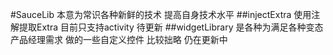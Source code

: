 #SauceLib 
本意为常识各种新鲜的技术 提高自身技术水平
##injectExtra 
使用注解提取Extra 目前只支持activity 待更新
##widgetLibrary 
是各种为满足各种变态产品经理需求 做的一些自定义控件 
比较拙略  仍在更新中
